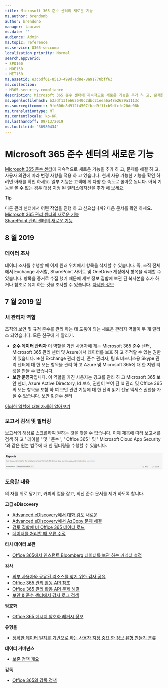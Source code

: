 ```yaml
---
title: Microsoft 365 준수 센터의 새로운 기능
ms.author: brendonb
author: brendonb
manager: laurawi
ms.date: ''
audience: Admin
ms.topic: reference
ms.service: O365-seccomp
localization_priority: Normal
search.appverid:
- SPO160
- MOE150
- MET150
ms.assetid: e3c6df61-8513-499d-ad8e-8a91770bff63
ms.collection:
- M365-security-compliance
description: Microsoft 365 준수 센터에 지속적으로 새로운 기능을 추가 하 고, 문제를 해결 하 고, 사용자 의견에 따라 변경 사항을 적용 하 고 있습니다. 이번 달에 제공 된 내용을 확인 합니다.
ms.openlocfilehash: b3adf13fe662640c2dbc21eea6a48e2629a1113c
ms.sourcegitcommit: 9fd606e8d912f4507fbcd9f1fcb9dfcfd20de08b
ms.translationtype: MT
ms.contentlocale: ko-KR
ms.lasthandoff: 09/13/2019
ms.locfileid: "36980434"
---
```

# <a name="whats-new-in-the-microsoft-365-compliance-center"></a>Microsoft 365 준수 센터의 새로운 기능

[Microsoft 365 준수 센터](microsoft-365-compliance-center.md)에 지속적으로 새로운 기능을 추가 하 고, 문제를 해결 하 고, 사용자 의견에 따라 변경 사항을 적용 하 고 있습니다. 현재 사용 가능한 기능을 확인 하려면 아래를 확인 하세요. 일부 기능은 고객에 게 다양 한 속도로 롤아웃 됩니다. 아직 기능을 볼 수 없는 경우 대상 지정 된 [릴리스에](https://docs.microsoft.com/office365/admin/manage/release-options-in-office-365)자신을 추가 해 보세요.

> [!TIP]
> 다른 관리 센터에서 어떤 작업을 진행 하 고 싶으십니까? 다음 문서를 확인 하세요.<br>[Microsoft 365 관리 센터의 새로운 기능](https://docs.microsoft.com/office365/admin/whats-new-in-preview?view=o365-worldwide)<br>[SharePoint 관리 센터의 새로운 기능](https://docs.microsoft.com/sharepoint/what-s-new-in-admin-center)

## <a name="august-2019"></a>8 월 2019

### <a name="data-investigations"></a>데이터 조사

데이터 조사를 수행할 때 이제 원래 위치에서 항목을 삭제할 수 있습니다. 즉, 조직 전체에서 Exchange 사서함, SharePoint 사이트 및 OneDrive 계정에서 항목을 삭제할 수 있습니다. 항목을 증거로 수집 했기 때문에 세부 정보 집합에 보관 된 복사본을 추가 하거나 참조로 유지 하는 것을 조사할 수 있습니다. [자세한 정보](datainvestigations/delete-items-from-original-locations.md)

## <a name="july-2019"></a>7 월 2019 일

### <a name="new-admin-roles"></a>새 관리자 역할

조직의 보안 및 규정 준수를 관리 하는 데 도움이 되는 새로운 관리자 역할이 두 개 릴리스 되었습니다. 모든 친구에 게 알리기.

- **준수 데이터 관리자** 이 역할을 가진 사용자에 게는 Microsoft 365 준수 센터, Microsoft 365 관리 센터 및 Azure에서 데이터를 보호 하 고 추적할 수 있는 권한이 있습니다. 또한 Exchange 관리 센터, 준수 관리자, 팀 & 비즈니스용 Skype 관리 센터에 대 한 모든 항목을 관리 하 고 Azure 및 Microsoft 365에 대 한 지원 티켓을 만들 수 있습니다.
- **보안 운영자**입니다. 이 역할을 가진 사용자는 경고를 관리 하 고 Microsoft 365 보안 센터, Azure Active Directory, Id 보호, 권한이 부여 된 Id 관리 및 Office 365의 모든 항목을 포함 하 여 보안 관련 기능에 대 한 전역 읽기 전용 액세스 권한을 가질 수 있습니다. 보안 & 준수 센터

[이러한 역할에 대해 자세히 알아보기](https://docs.microsoft.com/office365/securitycompliance/permissions-microsoft-365-compliance-security)

### <a name="search-and-filtering-for-reports"></a>보고서 검색 및 필터링

보고서의 해상로 스크롤하여 원하는 것을 찾을 수 없습니다. 이제 제목에 따라 보고서를 검색 하 고 ' 레이블 ' 및 ' 준수 ', ' Office 365 ' 및 ' Microsoft Cloud App Security '와 같은 원본 범주에 대 한 필터링을 수행할 수 있습니다.

![필터가 적용 된 보고서의 검색 및 필터 단추 화면 캡처](media/mcc_report_filtering.png)

### <a name="help-content"></a>도움말 내용

의 자를 위로 당기고, 커피의 컵을 잡고, 최신 준수 문서를 제거 하도록 합니다.

**고급 eDiscovery**
- [Advanced eDiscovery에서 대화 검토](compliance20/conversation-review-sets.md) 새로운
- [Advanced eDiscovery에서 AzCopy 문제 해결](compliance20/troubleshooting-azcopy.md)
- [검토 집합에 비 Office 365 데이터 로드](compliance20/load-non-office365-data.md)
- [데이터를 처리할 때 오류 수정](compliance20/error-remediation.md)

**타사 데이터 보관**
- [Office 365에서 인스턴트 Bloomberg 데이터를 보관 하는 커넥터 설정](archive-instant-bloomberg-data.md)

**감사**
- [외부 사용자와 공유된 리소스를 찾기 위한 감사 공유](use-sharing-auditing.md)
- [Office 365 관리 활동 API 참조](https://docs.microsoft.com/office/office-365-management-api/office-365-management-activity-api-reference)
- [Office 365 관리 활동 API 문제 해결](https://docs.microsoft.com/office/office-365-management-api/troubleshooting-the-office-365-management-activity-api)
- [보안 & 준수 센터에서 감사 로그 검색](search-the-audit-log-in-security-and-compliance.md)

**암호화**
- [Office 365 메시지 암호화 레거시 정보](legacy-information-for-message-encryption.md)

**유형을**
- [정확한 데이터 일치를 기반으로 하는 사용자 지정 중요 한 정보 유형 만들기 분류](create-custom-sensitive-information-types-with-exact-data-match-based-classification.md)

**데이터 거버넌스**
- [보존 정책 개요](retention-policies.md)

**감독**
- [Office 365의 감독 정책](supervision-policies.md)